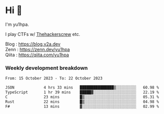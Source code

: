 # Hi 👋

I'm yu1hpa.

I play CTFs w/ [Thehackerscrew](https://www.thehackerscrew.team/) etc.

Blog : https://blog.y2a.dev  
Zenn : https://zenn.dev/yu1hpa  
Qiita : https://qiita.com/yu1hpa  

### Weekly development breakdown

<!--START_SECTION:waka-->

```txt
From: 15 October 2023 - To: 22 October 2023

JSON             4 hrs 33 mins   ███████████████▒░░░░░░░░░   60.98 %
TypeScript       1 hr 39 mins    █████▓░░░░░░░░░░░░░░░░░░░   22.19 %
C                23 mins         █▒░░░░░░░░░░░░░░░░░░░░░░░   05.31 %
Rust             22 mins         █▒░░░░░░░░░░░░░░░░░░░░░░░   04.98 %
F#               13 mins         ▓░░░░░░░░░░░░░░░░░░░░░░░░   02.99 %
```

<!--END_SECTION:waka-->

